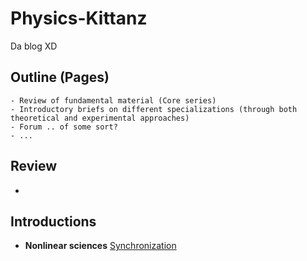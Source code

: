 # Physics-Kittanz
Da blog XD 
## Outline (Pages)
```
- Review of fundamental material (Core series)
- Introductory briefs on different specializations (through both theoretical and experimental approaches)
- Forum .. of some sort?
- ...
```

## Review
-

## Introductions
- **Nonlinear sciences** [Synchronization](https://github.com/kellyagarc/Physics-Kittanz/blob/master/sync.pdf)


